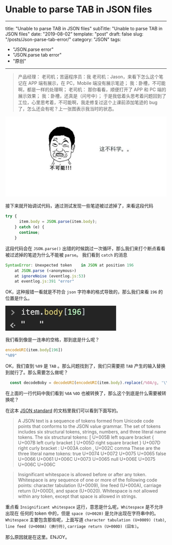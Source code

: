 # Unable to parse TAB in JSON files
---
title: "Unable to parse TAB in JSON files"
subTitle: "Unable to parse TAB in JSON files"
date: "2019-08-02"
template: "post"
draft: false
slug: "/posts/Json-parse-tab-error/"
category: "JSON"
tags:
  - "JSON.parse error"
  - "JSON.parse tab error"
  - "原创"
---
> 产品经理： 老司机；苦逼程序员：我
> 老司机：Jason，来看下怎么这个笔记在 APP 端有展示，在 PC，Mobile 端没有展示笔迹；
> 我：卧槽，不可能啊，都是一样的处理啊；
> 老司机： 那你看看，顺便打开了 APP 和 PC 端的展示效果；
> 我：卧槽，还真是（问号中）；
> 于是我低着头思考着问题回到了工位，心里思考着，不可能啊，我走修复过这个上课前添加笔迹的 bug 了，怎么还会有呢？上一张图表示我当时的状态。

![wc](./wc.jpeg)

接下来就开始调试代码，通过测试发现一些笔迹被过滤掉了，来看这段代码

```javascript
try {
      item.body = JSON.parse(item.body);
    } catch (e) {
      continue;
    }
```
这段代码会在 `JSON.parse()` 出错的时候跳过一次循环，那么我们来打个断点看看被过滤掉的笔迹为什么不能被 `parse`。
我们看到 `catch` 的消息
```javascript
SyntaxError: Unexpected token 	 in JSON at position 196
    at JSON.parse (<anonymous>)
    at ignoreNoise (eventlog.js:53)
    at eventlog.js:391 "error"
```
OK，这种报错一看就是不符合 `json` 字符串的格式导致的，那么我们来看 `196` 的位置是什么。

![position](./position.jpg)

我们看到像是一连串的空格，那到底是什么呢？
```javascript
encodeURI(item.body[196])
"%09"
```
OK，我们查到 `%09` 是 `TAB` 。那么问题找到了，我们只需要把 `TAB` 产生的输入替换到就行了。那么需要怎么做呢？

```javascript
  const decodeBoby = decodeURI(encodeURI(item.body).replace(/%0A/g, '\\n').replace(/%09/g, '\\t').replace(/%0D/g, '\\r'));
```

在上面的一行代码中我们看到 `%0A` `%0D` 也被转换了，那么这个到底是什么需要被转换呢？

在这本 [JSON standard](http://www.ecma-international.org/publications/files/ECMA-ST/ECMA-404.pdf) 的文档里我们可以看到下面写的。

>A JSON text is a sequence of tokens formed from Unicode code points that conforms to the JSON value
grammar. The set of tokens includes six structural tokens, strings, numbers, and three literal name tokens.
The six structural tokens:
[ U+005B left square bracket
{ U+007B left curly bracket
] U+005D right square bracket
} U+007D right curly bracket
: U+003A colon
, U+002C comma
These are the three literal name tokens:
true U+0074 U+0072 U+0075 U+0065
false U+0066 U+0061 U+006C U+0073 U+0065
null U+006E U+0075 U+006C U+006C

>Insignificant whitespace is allowed before or after any token. Whitespace is any sequence of one or more of
the following code points: character tabulation (U+0009), line feed (U+000A), carriage return (U+000D), and
space (U+0020). Whitespace is not allowed within any token, except that space is allowed in strings.

重点看 `Insignificant whitespace` 这行，意思是什么呢，`Whitespace` 是不允许出现在 任何的 token 中的，但是 `space (U+0020)` 是允许出现在字符串中的。`Whitespace` 主要包含那些呢，上面写道 `character tabulation (U+0009) (tab)`, `line feed (U+000A) (换行符)`, `carriage return (U+000D) (回车)`。

那么原因就是在这里。ENJOY。

